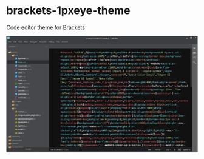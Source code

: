 # brackets-1pxeye-theme
Code editor theme for Brackets

![Alt text](/sources/0.png?raw=true "Minimized CSS file")
